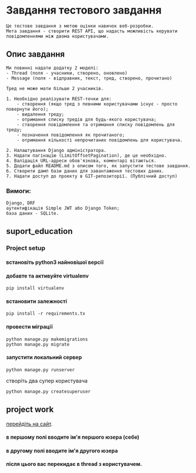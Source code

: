 # Завдання тестового завдання
```1angular2html
Це тестове завдання з метою оцінки навичок веб-розробки. 
Мета завдання - створити REST API, що надасть можливість керувати повідомленнями між двома користувачами.
```
## Опис завдання
```angular2html
Ми повинні надати додатку 2 моделі:
- Thread (поля - учасники, створено, оновлено)
- Message (поля - відправник, текст, тред, створено, прочитано)

Тред не може мати більше 2 учасників.

1. Необхідно реалізувати REST-точки для:
    - створення (якщо тред з певними користувачами існує - просто повернути його);
    - видалення треду;
    - отримання списку тредів для будь-якого користувача;
    - створення повідомлення та отримання списку повідомлень для треду;
    - позначення повідомлення як прочитаного;
    - отримання кількості непрочитаних повідомлень для користувача.

2. Налаштування Django адміністратора.
3. Надати пагінацію (LimitOffsetPagination), де це необхідно.
4. Валідація URL-адреси обов'язкова, коментарі вітаються.
5. Додати файл README.md з описом того, як запустити тестове завдання.
6. Створити дамп бази даних для завантаження тестових даних.
7. Надати доступ до проекту в GIT-репозиторії. (Публічний доступ)
```
### Вимоги:
```angular2html
Djangо, DRF
аутентифікація Simple JWT або Django Token;
база даних - SQLite.
```
## suport_education

### Project setup
#### встановіть python3 найновішої версії
#### добавте та активуйте virtualenv
```
pip install virtualenv
```
#### встановити залежності 
```
pip install -r requirements.tx
```
#### провести міграції 
```
python manage.py makemigrations
python manage.py migrate
```
#### запустити локальний сервер
```
python manage.py runserver
```
створіть два супер користувача
```
python manage.py createsuperuser
```
## project work

[перейдіть на сайт](http://localhost:8000).
#### в першому полі вводите ім'я першого юзера (себе)
#### в другому полі вводите ім'я другого юзера 
#### після цього вас перекидає в thread з користувачем.
